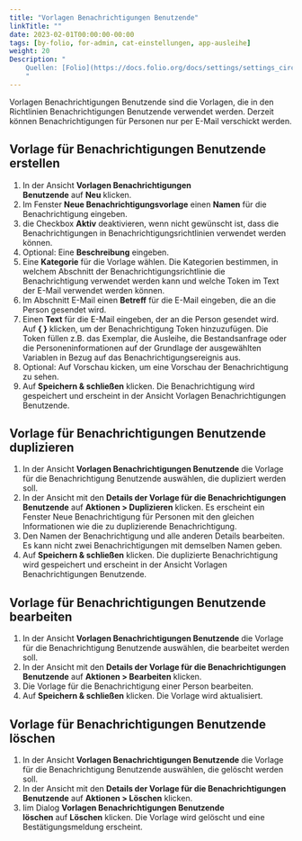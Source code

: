 ```yaml
---
title: "Vorlagen Benachrichtigungen Benutzende"
linkTitle: ""
date: 2023-02-01T00:00:00-00:00
tags: [by-folio, for-admin, cat-einstellungen, app-ausleihe]
weight: 20
Description: "
    Quellen: [Folio](https://docs.folio.org/docs/settings/settings_circulation/settings_circulation/#patron-notice-templates ) & [GBV](https://info.gbv.de/display/FOLIOGBVEXTERN/Einstellungen+(Ausleihe):+Vorlagen+Benachrichtigungen+Benutzende)
    "
---
```


Vorlagen Benachrichtigungen Benutzende sind die Vorlagen, die in den Richtlinien Benachrichtigungen Benutzende verwendet werden. Derzeit können Benachrichtigungen für Personen nur per E-Mail verschickt werden.

## Vorlage für Benachrichtigungen Benutzende erstellen

1.  In der Ansicht **Vorlagen Benachrichtigungen Benutzende** auf **Neu** klicken.
2.  Im Fenster **Neue Benachrichtigungsvorlage** einen **Namen** für die Benachrichtigung eingeben.
3.  die Checkbox **Aktiv** deaktivieren, wenn nicht gewünscht ist, dass die Benachrichtigungen in Benachrichtigungsrichtlinien verwendet werden können.
4.  Optional: Eine **Beschreibung** eingeben.
5.  Eine **Kategorie** für die Vorlage wählen. Die Kategorien bestimmen, in welchem Abschnitt der Benachrichtigungsrichtlinie die Benachrichtigung verwendet werden kann und welche Token im Text der E-Mail verwendet werden können.
6.  Im Abschnitt E-Mail einen **Betreff** für die E-Mail eingeben, die an die Person gesendet wird.
7.  Einen **Text** für die E-Mail eingeben, der an die Person gesendet wird. Auf **{ }** klicken, um der Benachrichtigung Token hinzuzufügen. Die Token füllen z.B. das Exemplar, die Ausleihe, die Bestandsanfrage oder die Personeninformationen auf der Grundlage der ausgewählten Variablen in Bezug auf das Benachrichtigungsereignis aus.
8.  Optional: Auf Vorschau kicken, um eine Vorschau der Benachrichtigung zu sehen.
9.  Auf **Speichern & schließen** klicken. Die Benachrichtigung wird gespeichert und erscheint in der Ansicht Vorlagen Benachrichtigungen Benutzende.

## Vorlage für Benachrichtigungen Benutzende duplizieren

1.  In der Ansicht **Vorlagen Benachrichtigungen Benutzende** die Vorlage für die Benachrichtigung Benutzende auswählen, die dupliziert werden soll.
2.  In der Ansicht mit den **Details der Vorlage für die Benachrichtigungen Benutzende** auf **Aktionen > Duplizieren** klicken. Es erscheint ein Fenster Neue Benachrichtigung für Personen mit den gleichen Informationen wie die zu duplizierende Benachrichtigung.
3.  Den Namen der Benachrichtigung und alle anderen Details bearbeiten. Es kann nicht zwei Benachrichtigungen mit demselben Namen geben.
4.  Auf **Speichern & schließen** klicken. Die duplizierte Benachrichtigung wird gespeichert und erscheint in der Ansicht Vorlagen Benachrichtigungen Benutzende.

## Vorlage für Benachrichtigungen Benutzende bearbeiten

1.  In der Ansicht **Vorlagen Benachrichtigungen Benutzende** die Vorlage für die Benachrichtigung Benutzende auswählen, die bearbeitet werden soll.
2.  In der Ansicht mit den **Details der Vorlage für die Benachrichtigungen Benutzende** auf **Aktionen > Bearbeiten** klicken.
3.  Die Vorlage für die Benachrichtigung einer Person bearbeiten.
4.  Auf **Speichern & schließen** klicken. Die Vorlage wird aktualisiert.

## Vorlage für Benachrichtigungen Benutzende löschen

1.  In der Ansicht **Vorlagen Benachrichtigungen Benutzende** die Vorlage für die Benachrichtigung Benutzende auswählen, die gelöscht werden soll.
2.  In der Ansicht mit den **Details der Vorlage für die Benachrichtigungen Benutzende** auf **Aktionen > Löschen** klicken.
3.  Iim Dialog **Vorlagen Benachrichtigungen Benutzende löschen** auf **Löschen** klicken. Die Vorlage wird gelöscht und eine Bestätigungsmeldung erscheint.
